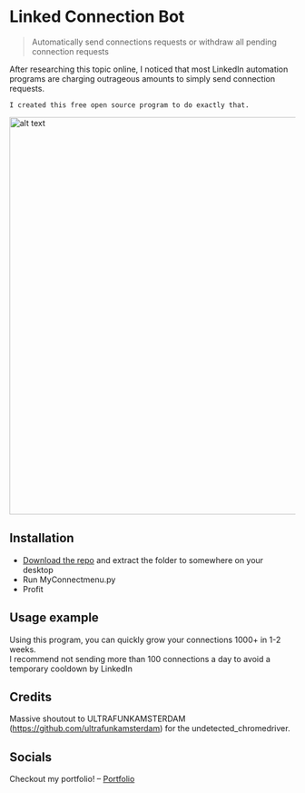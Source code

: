 # Linked Connection Bot
> Automatically send connections requests or withdraw all pending connection requests


After researching this topic online, I noticed that most LinkedIn automation programs are charging outrageous amounts to simply send connection requests.  
        
	I created this free open source program to do exactly that.  

<img src="https://imgur.com/45KTGOu.gif" alt="alt text" width="700px" height="auto">

## Installation

- [Download the repo](https://github.com/zdhenard42/Linked_Connect_Bot/archive/refs/tags/V1.0.zip) and extract the folder to somewhere on your desktop 
- Run MyConnectmenu.py
- Profit

## Usage example

Using this program, you can quickly grow your connections 1000+ in 1-2 weeks.  
I recommend not sending more than 100 connections a day to avoid a temporary cooldown by LinkedIn

## Credits

Massive shoutout to ULTRAFUNKAMSTERDAM (https://github.com/ultrafunkamsterdam) for the undetected_chromedriver. 

## Socials

Checkout my portfolio! – [Portfolio](https://henard.tech)
